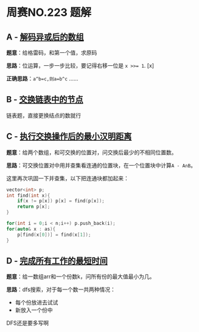 # 周赛NO.223 题解

## A - [解码异或后的数组](https://leetcode-cn.com/problems/decode-xored-array/)

**题意**：给格雷码，和第一个值，求原码

**思路**：位运算，一步一步比较，要记得右移一位是 `x >>= 1`. [x]

**正确思路**：`a^b=c,则a=b^c` ......

## B - [交换链表中的节点](https://leetcode-cn.com/problems/swapping-nodes-in-a-linked-list/)

链表题，直接更换结点的数就行

## C - [执行交换操作后的最小汉明距离](https://leetcode-cn.com/problems/minimize-hamming-distance-after-swap-operations/)

**题意**：给两个数组，和可交换的位置对，问交换后最少的不相同位置数。

**思路**：可交换位置对中用并查集看连通的位置块，在一个位置块中计算`A - A∩B`。

这里再次巩固一下并查集，以下把连通块都加起来：

```c++
vector<int> p;
int find(int x){
    if(x != p[x]) p[x] = find(p[x]);
    return p[x];
}

for(int i = 0;i < n;i++) p.push_back(i);
for(auto& x : as){
    p[find(x[0])] = find(x[1]);
}
```

## D - [完成所有工作的最短时间](https://leetcode-cn.com/problems/find-minimum-time-to-finish-all-jobs/)

**题意**：给一数组arr和一个份数k，问所有份的最大值最小为几。

**思路**：dfs搜索，对于每一个数一共两种情况：

- 每个份放进去试试
- 新放入一个份中

DFS还是要多写啊

